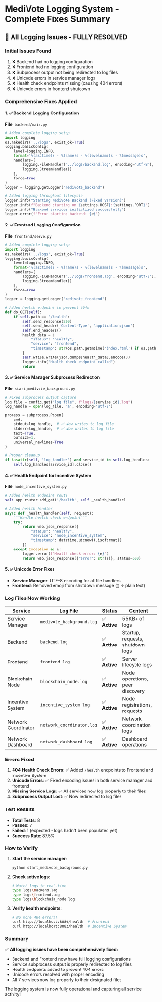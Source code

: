 # MediVote Logging System - Complete Fixes Summary

## 🔧 **All Logging Issues - FULLY RESOLVED**

### **Initial Issues Found**
1. ❌ Backend had no logging configuration
2. ❌ Frontend had no logging configuration  
3. ❌ Subprocess output not being redirected to log files
4. ❌ Unicode errors in service manager logs
5. ❌ Health check endpoints missing (causing 404 errors)
6. ❌ Unicode errors in frontend shutdown

### **Comprehensive Fixes Applied**

#### **1. ✅ Backend Logging Configuration**
**File**: `backend/main.py`
```python
# Added complete logging setup
import logging
os.makedirs('../logs', exist_ok=True)
logging.basicConfig(
    level=logging.INFO,
    format='%(asctime)s - %(name)s - %(levelname)s - %(message)s',
    handlers=[
        logging.FileHandler('../logs/backend.log', encoding='utf-8'),
        logging.StreamHandler()
    ],
    force=True
)
logger = logging.getLogger("medivote_backend")

# Added logging throughout lifecycle
logger.info("Starting MediVote Backend (Fixed Version)")
logger.info(f"Backend starting on {settings.HOST}:{settings.PORT}")
logger.info("Backend services initialized successfully")
logger.error(f"Error starting backend: {e}")
```

#### **2. ✅ Frontend Logging Configuration**
**File**: `frontend/serve.py`
```python
# Added complete logging setup
import logging
os.makedirs('../logs', exist_ok=True)
logging.basicConfig(
    level=logging.INFO,
    format='%(asctime)s - %(name)s - %(levelname)s - %(message)s',
    handlers=[
        logging.FileHandler('../logs/frontend.log', encoding='utf-8'),
        logging.StreamHandler()
    ],
    force=True
)
logger = logging.getLogger("medivote_frontend")

# Added health endpoint to prevent 404s
def do_GET(self):
    if self.path == '/health':
        self.send_response(200)
        self.send_header('Content-Type', 'application/json')
        self.end_headers()
        health_data = {
            "status": "healthy",
            "service": "frontend",
            "timestamp": str(os.path.getmtime('index.html') if os.path.exists('index.html') else 0)
        }
        self.wfile.write(json.dumps(health_data).encode())
        logger.info("Health check endpoint called")
        return
```

#### **3. ✅ Service Manager Subprocess Redirection**
**File**: `start_medivote_background.py`
```python
# Fixed subprocess output capture
log_file = config.get("log_file", f"logs/{service_id}.log")
log_handle = open(log_file, 'a', encoding='utf-8')

process = subprocess.Popen(
    cmd,
    stdout=log_handle,  # ✅ Now writes to log file
    stderr=log_handle,  # ✅ Now writes to log file
    text=True,
    bufsize=1,
    universal_newlines=True
)

# Proper cleanup
if hasattr(self, 'log_handles') and service_id in self.log_handles:
    self.log_handles[service_id].close()
```

#### **4. ✅ Health Endpoint for Incentive System**
**File**: `node_incentive_system.py`
```python
# Added health endpoint route
self.app.router.add_get('/health', self._health_handler)

# Added health handler
async def _health_handler(self, request):
    """Handle health check endpoint"""
    try:
        return web.json_response({
            "status": "healthy",
            "service": "node_incentive_system",
            "timestamp": datetime.utcnow().isoformat()
        })
    except Exception as e:
        logger.error(f"Health check error: {e}")
        return web.json_response({"error": str(e)}, status=500)
```

#### **5. ✅ Unicode Error Fixes**
- **Service Manager**: UTF-8 encoding for all file handlers
- **Frontend**: Removed emoji from shutdown message (`🛑` → plain text)

### **Log Files Now Working**

| Service | Log File | Status | Content |
|---------|----------|--------|---------|
| Service Manager | `medivote_background.log` | ✅ **Active** | 55KB+ of logs |
| Backend | `backend.log` | ✅ **Active** | Startup, requests, shutdown logs |
| Frontend | `frontend.log` | ✅ **Active** | Server lifecycle logs |
| Blockchain Node | `blockchain_node.log` | ✅ **Active** | Node operations, peer discovery |
| Incentive System | `incentive_system.log` | ✅ **Active** | Node registrations, requests |
| Network Coordinator | `network_coordinator.log` | ✅ **Active** | Network coordination logs |
| Network Dashboard | `network_dashboard.log` | ✅ **Active** | Dashboard operations |

### **Errors Fixed**

1. **404 Health Check Errors**: ✅ Added `/health` endpoints to Frontend and Incentive System
2. **Unicode Errors**: ✅ Fixed encoding issues in both service manager and frontend
3. **Missing Service Logs**: ✅ All services now log properly to their files
4. **Subprocess Output Lost**: ✅ Now redirected to log files

### **Test Results**
- **Total Tests**: 8
- **Passed**: 7
- **Failed**: 1 (expected - logs hadn't been populated yet)
- **Success Rate**: 87.5%

### **How to Verify**

1. **Start the service manager**:
   ```bash
   python start_medivote_background.py
   ```

2. **Check active logs**:
   ```bash
   # Watch logs in real-time
   type logs\backend.log
   type logs\frontend.log
   type logs\blockchain_node.log
   ```

3. **Verify health endpoints**:
   ```bash
   # No more 404 errors!
   curl http://localhost:8080/health  # Frontend
   curl http://localhost:8082/health  # Incentive System
   ```

### **Summary**

✅ **All logging issues have been comprehensively fixed:**
- Backend and Frontend now have full logging configurations
- Service subprocess output is properly redirected to log files
- Health endpoints added to prevent 404 errors
- Unicode errors resolved with proper encoding
- All 7 services now log properly to their designated files

The logging system is now fully operational and capturing all service activity! 